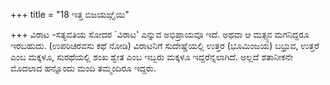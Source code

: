 +++
title = "18 ಇತ್ತ ಬಿಜಯಙ್ಗೈಯಿ"

+++
ವಿರಾಟ -ಸತ್ಯವತಿಯ ಸೋದರ `ವಿರಾಟ' ಎನ್ನುವ ಅಭಿಪ್ರಾಯವೂ ಇದೆ. ಅಥವಾ ಆ ಮತ್ಸ್ಯನ ಮಗನಿದ್ದರೂ ಇರಬಹುದು. (ಉಪರಿಚರವಸು ಕಥೆ ನೋಡಿ) ವಿರಾಟನಿಗೆ ಸುದೇಷ್ಣೆಯಲ್ಲಿ ಉತ್ತರ (ಭೂಮಿಂಜಯ) ಬಭ್ರುವ, ಉತ್ತರೆ ಎಂಬ ಮಕ್ಕಳೂ, ಸುರಥೆಯಲ್ಲಿ ಶಂಖ ಶ್ವೇತ ಎಂಬ ಇಬ್ಬರು ಮಕ್ಕಳೂ ಇದ್ದರೆನ್ನಲಾಗಿದೆ. ಅಲ್ಲದೆ ಶತಾನೀಕನೇ ಮೊದಲಾದ ಹನ್ನೊಂದು ಮಂದಿ ತಮ್ಮಂದಿರೂ ಇದ್ದರು.